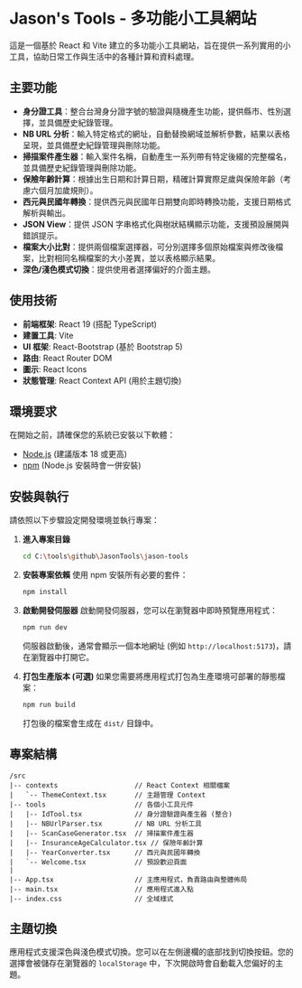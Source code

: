 # Jason's Tools - 多功能小工具網站

這是一個基於 React 和 Vite 建立的多功能小工具網站，旨在提供一系列實用的小工具，協助日常工作與生活中的各種計算和資料處理。

## 主要功能

- **身分證工具**：整合台灣身分證字號的驗證與隨機產生功能，提供縣市、性別選擇，並具備歷史紀錄管理。
- **NB URL 分析**：輸入特定格式的網址，自動替換網域並解析參數，結果以表格呈現，並具備歷史紀錄管理與刪除功能。
- **掃描案件產生器**：輸入案件名稱，自動產生一系列帶有特定後綴的完整檔名，並具備歷史紀錄管理與刪除功能。
- **保險年齡計算**：根據出生日期和計算日期，精確計算實際足歲與保險年齡（考慮六個月加歲規則）。
- **西元與民國年轉換**：提供西元與民國年日期雙向即時轉換功能，支援日期格式解析與輸出。
- **JSON View**：提供 JSON 字串格式化與樹狀結構顯示功能，支援預設展開與錯誤提示。
- **檔案大小比對**：提供兩個檔案選擇器，可分別選擇多個原始檔案與修改後檔案，比對相同名稱檔案的大小差異，並以表格顯示結果。
- **深色/淺色模式切換**：提供使用者選擇偏好的介面主題。

## 使用技術

- **前端框架**: React 19 (搭配 TypeScript)
- **建置工具**: Vite
- **UI 框架**: React-Bootstrap (基於 Bootstrap 5)
- **路由**: React Router DOM
- **圖示**: React Icons
- **狀態管理**: React Context API (用於主題切換)

## 環境要求

在開始之前，請確保您的系統已安裝以下軟體：

- [Node.js](https://nodejs.org/en/) (建議版本 18 或更高)
- [npm](https://www.npmjs.com/) (Node.js 安裝時會一併安裝)

## 安裝與執行

請依照以下步驟設定開發環境並執行專案：

1.  **進入專案目錄**
    ```bash
    cd C:\tools\github\JasonTools\jason-tools
    ```

2.  **安裝專案依賴**
    使用 npm 安裝所有必要的套件：
    ```bash
    npm install
    ```

3.  **啟動開發伺服器**
    啟動開發伺服器，您可以在瀏覽器中即時預覽應用程式：
    ```bash
    npm run dev
    ```
    伺服器啟動後，通常會顯示一個本地網址 (例如 `http://localhost:5173`)，請在瀏覽器中打開它。

4.  **打包生產版本 (可選)**
    如果您需要將應用程式打包為生產環境可部署的靜態檔案：
    ```bash
    npm run build
    ```
    打包後的檔案會生成在 `dist/` 目錄中。

## 專案結構

```
/src
|-- contexts                   // React Context 相關檔案
|   `-- ThemeContext.tsx       // 主題管理 Context
|-- tools                      // 各個小工具元件
|   |-- IdTool.tsx             // 身分證驗證與產生器 (整合)
|   |-- NBUrlParser.tsx        // NB URL 分析工具
|   |-- ScanCaseGenerator.tsx  // 掃描案件產生器
|   |-- InsuranceAgeCalculator.tsx // 保險年齡計算
|   |-- YearConverter.tsx      // 西元與民國年轉換
|   `-- Welcome.tsx            // 預設歡迎頁面
|
|-- App.tsx                    // 主應用程式，負責路由與整體佈局
|-- main.tsx                   // 應用程式進入點
|-- index.css                  // 全域樣式
```

## 主題切換

應用程式支援深色與淺色模式切換。您可以在左側邊欄的底部找到切換按鈕。您的選擇會被儲存在瀏覽器的 `localStorage` 中，下次開啟時會自動載入您偏好的主題。